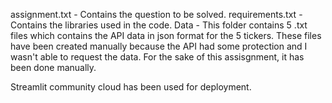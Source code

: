 assignment.txt - Contains the question to be solved.
requirements.txt - Contains the libraries used in the code.
Data - This folder contains 5 .txt files which contains the API data in json format for the 5 tickers. These files have been created manually because the API had some protection and I wasn't able to request the data. For the sake of this assisgnment, it has been done manually.

Streamlit community cloud has been used for deployment.
